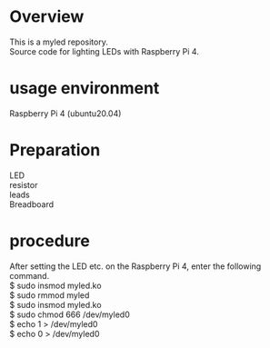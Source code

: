 # Overview
This is a myled repository.  
Source code for lighting LEDs with Raspberry Pi 4.

# usage environment
Raspberry Pi 4 (ubuntu20.04)

# Preparation
LED  
resistor  
leads  
Breadboard  

# procedure
After setting the LED etc. on the Raspberry Pi 4, enter the following command.  
$ sudo insmod myled.ko    
$ sudo rmmod myled  
$ sudo insmod myled.ko    
$ sudo chmod 666 /dev/myled0   
$ echo 1 > /dev/myled0    
$ echo 0 > /dev/myled0    

